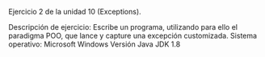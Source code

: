 

Ejercicio 2 de la unidad 10 (Exceptions).

Descripción de ejercicio: Escribe un programa, utilizando para ello el paradigma POO, que lance y capture una excepción customizada.
Sistema operativo: Microsoft Windows Versión Java JDK 1.8
